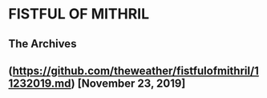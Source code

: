 #  FISTFUL OF MITHRIL

## The Archives
## 
## (https://github.com/theweather/fistfulofmithril/11232019.md) [November 23, 2019] 
